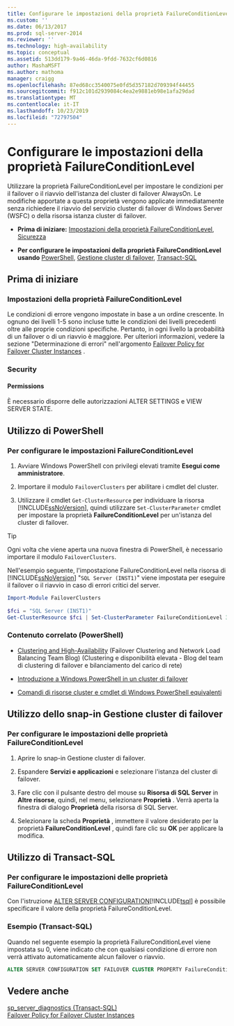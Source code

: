 ```yaml
---
title: Configurare le impostazioni della proprietà FailureConditionLevel | Microsoft Docs
ms.custom: ''
ms.date: 06/13/2017
ms.prod: sql-server-2014
ms.reviewer: ''
ms.technology: high-availability
ms.topic: conceptual
ms.assetid: 513dd179-9a46-46da-9fdd-7632cf6d0816
author: MashaMSFT
ms.author: mathoma
manager: craigg
ms.openlocfilehash: 87ed68cc3540075e0fd5d357182d709394f44455
ms.sourcegitcommit: f912c101d2939084c4ea2e9881eb98e1afa29dad
ms.translationtype: MT
ms.contentlocale: it-IT
ms.lasthandoff: 10/23/2019
ms.locfileid: "72797504"
---
```

# <a name="configure-failureconditionlevel-property-settings"></a>Configurare le impostazioni della proprietà FailureConditionLevel
  Utilizzare la proprietà FailureConditionLevel per impostare le condizioni per il failover o il riavvio dell'istanza del cluster di failover AlwaysOn. Le modifiche apportate a questa proprietà vengono applicate immediatamente senza richiedere il riavvio del servizio cluster di failover di Windows Server (WSFC) o della risorsa istanza cluster di failover.  
  
-   **Prima di iniziare:**  [Impostazioni della proprietà FailureConditionLevel](#Restrictions), [Sicurezza](#Security)  
  
-   **Per configurare le impostazioni della proprietà FailureConditionLevel usando** [PowerShell](#PowerShellProcedure), [Gestione cluster di failover](#WSFC), [Transact-SQL](#TsqlProcedure)  
  
##  <a name="BeforeYouBegin"></a> Prima di iniziare  
  
###  <a name="Restrictions"></a> Impostazioni della proprietà FailureConditionLevel  
 Le condizioni di errore vengono impostate in base a un ordine crescente. In ognuno dei livelli 1-5 sono incluse tutte le condizioni dei livelli precedenti oltre alle proprie condizioni specifiche. Pertanto, in ogni livello la probabilità di un failover o di un riavvio è maggiore.  Per ulteriori informazioni, vedere la sezione "Determinazione di errori" nell'argomento [Failover Policy for Failover Cluster Instances](failover-policy-for-failover-cluster-instances.md) .  
  
###  <a name="Security"></a> Security  
  
####  <a name="Permissions"></a> Permissions  
 È necessario disporre delle autorizzazioni ALTER SETTINGS e VIEW SERVER STATE.  
  
##  <a name="PowerShellProcedure"></a> Utilizzo di PowerShell  
  
### <a name="to-configure-failureconditionlevel-settings"></a>Per configurare le impostazioni FailureConditionLevel  
  
1.  Avviare Windows PowerShell con privilegi elevati tramite **Esegui come amministratore**.  
  
2.  Importare il modulo `FailoverClusters` per abilitare i cmdlet del cluster.  
  
3.  Utilizzare il cmdlet `Get-ClusterResource` per individuare la risorsa [!INCLUDE[ssNoVersion](../../../includes/ssnoversion-md.md)], quindi utilizzare `Set-ClusterParameter` cmdlet per impostare la proprietà **FailureConditionLevel** per un'istanza del cluster di failover.  
  
> [!TIP]  
>  Ogni volta che viene aperta una nuova finestra di PowerShell, è necessario importare il modulo `FailoverClusters`.  

 Nell'esempio seguente, l'impostazione FailureConditionLevel nella risorsa di [!INCLUDE[ssNoVersion](../../../includes/ssnoversion-md.md)] "`SQL Server (INST1)`" viene impostata per eseguire il failover o il riavvio in caso di errori critici del server.  
  
```powershell  
Import-Module FailoverClusters  
  
$fci = "SQL Server (INST1)"  
Get-ClusterResource $fci | Set-ClusterParameter FailureConditionLevel 3
```  
  
### <a name="related-content-powershell"></a>Contenuto correlato (PowerShell)  
  
-   [Clustering and High-Availability](https://blogs.msdn.com/b/clustering/archive/2009/05/23/9636665.aspx) (Failover Clustering and Network Load Balancing Team Blog) (Clustering e disponibilità elevata - Blog del team di clustering di failover e bilanciamento del carico di rete)  
  
-   [Introduzione a Windows PowerShell in un cluster di failover](https://technet.microsoft.com/library/ee619762\(WS.10\).aspx)  
  
-   [Comandi di risorse cluster e cmdlet di Windows PowerShell equivalenti](https://msdn.microsoft.com/library/ee619744.aspx#BKMK_resource)  
  
##  <a name="WSFC"></a> Utilizzo dello snap-in Gestione cluster di failover  

### <a name="to-configure-failureconditionlevel-property-settings"></a>Per configurare le impostazioni delle proprietà FailureConditionLevel
  
1.  Aprire lo snap-in Gestione cluster di failover.  
  
2.  Espandere **Servizi e applicazioni** e selezionare l'istanza del cluster di failover.  
  
3.  Fare clic con il pulsante destro del mouse su **Risorsa di SQL Server** in **Altre risorse**, quindi, nel menu, selezionare **Proprietà** . Verrà aperta la finestra di dialogo **Proprietà** della risorsa di SQL Server.  
  
4.  Selezionare la scheda **Proprietà** , immettere il valore desiderato per la proprietà **FailureConditionLevel** , quindi fare clic su **OK** per applicare la modifica.  
  
##  <a name="TsqlProcedure"></a> Utilizzo di Transact-SQL  

### <a name="to-configure-failureconditionlevel-property-settings"></a>Per configurare le impostazioni delle proprietà FailureConditionLevel
  
 Con l'istruzione [ALTER SERVER CONFIGURATION](/sql/t-sql/statements/alter-server-configuration-transact-sql)[!INCLUDE[tsql](../../../includes/tsql-md.md)] è possibile specificare il valore della proprietà FailureConditionLevel.  
  
###  <a name="TsqlExample"></a> Esempio (Transact-SQL)  
 Quando nel seguente esempio la proprietà FailureConditionLevel viene impostata su 0, viene indicato che con qualsiasi condizione di errore non verrà attivato automaticamente alcun failover o riavvio.  
  
```sql
ALTER SERVER CONFIGURATION SET FAILOVER CLUSTER PROPERTY FailureConditionLevel = 0;  
```  
  
## <a name="see-also"></a>Vedere anche  
 [sp_server_diagnostics &#40;Transact-SQL&#41;](/sql/relational-databases/system-stored-procedures/sp-server-diagnostics-transact-sql)   
 [Failover Policy for Failover Cluster Instances](failover-policy-for-failover-cluster-instances.md)  
